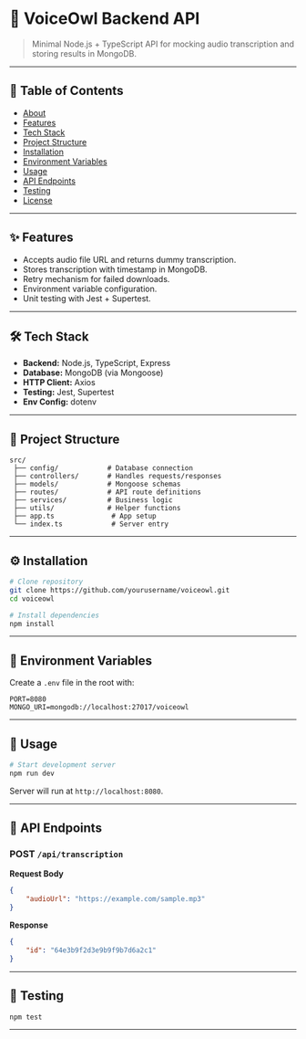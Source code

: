 # 📌 VoiceOwl Backend API

> Minimal Node.js + TypeScript API for mocking audio transcription and storing results in MongoDB.

---

## 📖 Table of Contents

-   [About](#about)
-   [Features](#features)
-   [Tech Stack](#tech-stack)
-   [Project Structure](#project-structure)
-   [Installation](#installation)
-   [Environment Variables](#environment-variables)
-   [Usage](#usage)
-   [API Endpoints](#api-endpoints)
-   [Testing](#testing)
-   [License](#license)

---

## ✨ Features

-   Accepts audio file URL and returns dummy transcription.
-   Stores transcription with timestamp in MongoDB.
-   Retry mechanism for failed downloads.
-   Environment variable configuration.
-   Unit testing with Jest + Supertest.

---

## 🛠 Tech Stack

-   **Backend:** Node.js, TypeScript, Express
-   **Database:** MongoDB (via Mongoose)
-   **HTTP Client:** Axios
-   **Testing:** Jest, Supertest
-   **Env Config:** dotenv

---

## 📂 Project Structure

```
src/
 ├── config/            # Database connection
 ├── controllers/       # Handles requests/responses
 ├── models/            # Mongoose schemas
 ├── routes/            # API route definitions
 ├── services/          # Business logic
 ├── utils/             # Helper functions
 ├── app.ts              # App setup
 └── index.ts            # Server entry
```

---

## ⚙️ Installation

```bash
# Clone repository
git clone https://github.com/yourusername/voiceowl.git
cd voiceowl

# Install dependencies
npm install
```

---

## 🔑 Environment Variables

Create a `.env` file in the root with:

```env
PORT=8080
MONGO_URI=mongodb://localhost:27017/voiceowl
```

---

## 🚀 Usage

```bash
# Start development server
npm run dev
```

Server will run at `http://localhost:8080`.

---

## 📡 API Endpoints

### **POST** `/api/transcription`

**Request Body**

```json
{
    "audioUrl": "https://example.com/sample.mp3"
}
```

**Response**

```json
{
    "id": "64e3b9f2d3e9b9f9b7d6a2c1"
}
```

---

## 🧪 Testing

```bash
npm test
```

---
